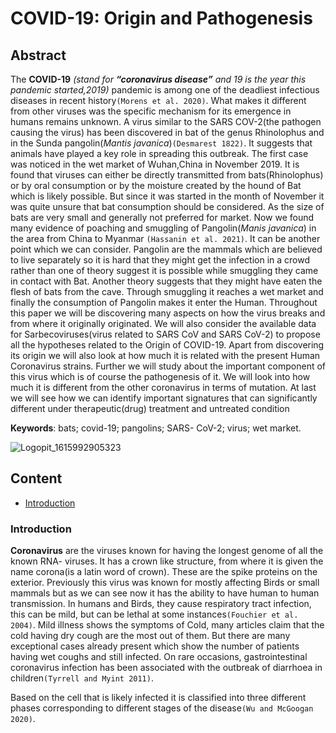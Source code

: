# COVID-19: Origin and Pathogenesis

## Abstract
The __COVID-19__ _(stand for __“coronavirus disease”__ and 19 is the year this pandemic started,2019)_ pandemic is among one of the deadliest infectious diseases in recent history`(Morens et al. 2020)`. What makes it different from other viruses  was the specific mechanism for its emergence in humans remains unknown. A virus similar to the SARS COV-2(the pathogen causing the virus) has been discovered in bat of the genus Rhinolophus and in the Sunda pangolin(_Mantis javanica_)`(Desmarest 1822)`. It suggests that animals have played a key role in spreading this outbreak. The first case was noticed in the wet market of Wuhan,China in November 2019.  It is found that viruses can either be directly transmitted from bats(Rhinolophus) or by oral consumption or by the moisture created by the hound of Bat which is likely possible. But since it was started in the month of November it was quite unsure that bat consumption should be considered. As the size of bats are very small and generally not preferred for market. Now we found many evidence of poaching and smuggling of Pangolin(_Manis javanica_) in the area from China to Myanmar `(Hassanin et al. 2021)`. It can be another point which we can consider. Pangolin are the mammals which are believed to live separately so it is hard that they might get the infection in a crowd rather than one of theory suggest it is possible while smuggling they came in contact with Bat. Another theory suggests that they might have eaten the flesh of bats from the cave. Through smuggling it reaches a wet market and finally the consumption of Pangolin makes it  enter the Human. Throughout this paper we will be discovering many aspects on how the virus breaks and from where it originally originated. We will also consider the available data for Sarbecoviruses(virus related to SARS CoV and SARS CoV-2) to propose all the hypotheses related to the Origin of COVID-19. Apart from discovering its origin we will also look at how much it is related with the present Human Coronavirus strains. Further we will study about the important component of this virus which is of course the pathogenesis of it. We will look into how much it is different from the other coronavirus in terms of mutation. At last we will see how we can identify important signatures that can significantly different under therapeutic(drug)  treatment and untreated condition


__Keywords__: bats; covid-19; pangolins; SARS- CoV-2; virus;  wet market.


![Logopit_1615992905323](https://user-images.githubusercontent.com/63470232/111488351-29ed6a00-875f-11eb-87dc-32f696bda8dc.jpg)




## Content
 - [Introduction](#Introduction)


### Introduction <a name="Introduction"></a>

__Coronavirus__ are the viruses known for having the longest genome of all the known RNA- viruses. It has a crown like structure, from where it is given the name corona(is a latin word of crown). These are the spike proteins on the exterior. Previously this virus was known for mostly affecting Birds or small mammals but as we can see now it has the ability to have human to human transmission. In humans and Birds, they cause respiratory tract infection, this can be mild, but can be lethal at some instances`(Fouchier et al. 2004)`. Mild illness shows the symptoms of Cold, many articles claim that the cold having dry cough are the most out of them. But there are many exceptional cases already present which show the number of patients having wet coughs and still infected. On rare occasions, gastrointestinal coronavirus infection has been associated with the outbreak of diarrhoea in children`(Tyrrell and Myint 2011)`.

Based on the cell that is likely infected it is classified into three different phases corresponding to different stages of the disease`(Wu and McGoogan 2020)`.
